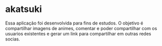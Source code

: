 # akatsuki

Essa aplicação foi desenvolvida para fins de estudos.
O objetivo é compartilhar imagens de animes, comentar e poder compartilhar com os usuarios existentes e gerar um link para compartilhar em outras redes socias.
